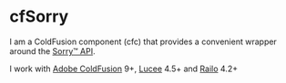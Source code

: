 # cfSorry

I am a ColdFusion component (cfc) that provides a convenient wrapper around the [Sorry&#8482; API](https://docs.sorryapp.com/api/).

I work with [Adobe ColdFusion](http://www.adobe.com/products/coldfusion-enterprise.html) 9+, [Lucee](http://lucee.org/) 4.5+ and [Railo](http://www.getrailo.org/) 4.2+